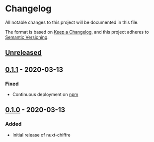 # Changelog
All notable changes to this project will be documented in this file.

The format is based on [Keep a Changelog](https://keepachangelog.com/en/1.0.0/),
and this project adheres to [Semantic Versioning](https://semver.org/spec/v2.0.0.html).

## [Unreleased]

## [0.1.1] - 2020-03-13
### Fixed
- Continuous deployment on [npm](https://npmjs.org)

## [0.1.0] - 2020-03-13
### Added
- Initial release of nuxt-chiffre

[unreleased]: https://github.com/rclement/nuxt-chiffre/compare/0.1.1...master
[0.1.1]: https://github.com/rclement/nuxt-chiffre/compare/0.1.0...0.1.1
[0.1.0]: https://github.com/rclement/nuxt-chiffre/tree/0.1.0
